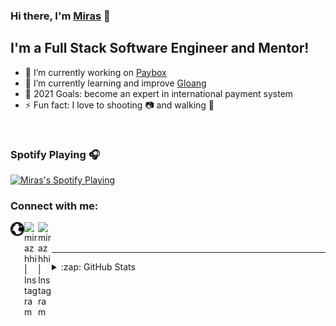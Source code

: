 ### Hi there, I'm [Miras][website] 👋

## I'm a Full Stack Software Engineer and Mentor!

- 🔭 I’m currently working on [Paybox](https://github.com/PayBox)
- 🌱 I’m currently learning and improve [Gloang](https://golang.org/)
- 🚀 2021 Goals: become an expert in international payment system
- ⚡ Fun fact: I love to shooting :camera: and walking :walking:

<br />

### Spotify Playing 🎧
[<img src="https://mirazhhi.vercel.app/api/spotify" alt="Miras's Spotify Playing" width="350" />][spotify]

### Connect with me:

[<img align="left" alt="mirazhhi.kz" width="22px" src="https://raw.githubusercontent.com/iconic/open-iconic/master/svg/globe.svg" />][website]
[<img align="left" alt="mirazhhi | Instagram" width="22px" src="https://cdn.jsdelivr.net/npm/simple-icons@v3/icons/instagram.svg" />][instagram]
[<img align="left" alt="mirazhhi | Instagram" width="22px" src="https://cdn.jsdelivr.net/npm/simple-icons@v3/icons/telegram.svg" />][telegram]

<br />
<br />

---
<details>
  <summary>:zap: GitHub Stats</summary>

  <img align="left" alt="miras's GitHub Stats" src="https://github-readme-stats.vercel.app/api?username=mirazhhi&show_icons=true&hide_border=true" />

</details>

[website]: https://mirazhhi.github.io/
[instagram]: https://instagram.com/mirazhhi
[telegram]: https://t.me/Mirazhhi
[spotify]: https://open.spotify.com/user/mhiggster
